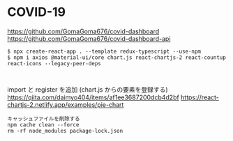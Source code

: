 # COVID-19

https://github.com/GomaGoma676/covid-dashboard
https://github.com/GomaGoma676/covid-dashboard-api

```
$ npx create-react-app . --template redux-typescript --use-npm
$ npm i axios @material-ui/core chart.js react-chartjs-2 react-countup react-icons --legacy-peer-deps



```

import と register を追加 (chart.js からの要素を登録する)
https://qiita.com/daimyo404/items/af1ee3687200dcb4d2bf
https://react-chartjs-2.netlify.app/examples/pie-chart

```
キャッシュファイルを削除する
npm cache clean --force
rm -rf node_modules package-lock.json
```

